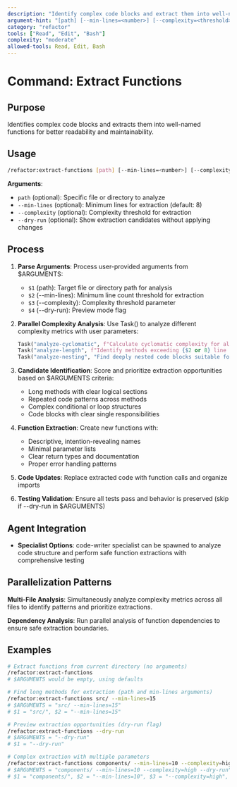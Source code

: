 ```yaml
---
description: "Identify complex code blocks and extract them into well-named functions for better readability"
argument-hint: "[path] [--min-lines=<number>] [--complexity=<threshold>] [--dry-run]"
category: "refactor"
tools: ["Read", "Edit", "Bash"]
complexity: "moderate"
allowed-tools: Read, Edit, Bash
---
```


# Command: Extract Functions

## Purpose

Identifies complex code blocks and extracts them into well-named functions for better readability and maintainability.

## Usage

```bash
/refactor:extract-functions [path] [--min-lines=<number>] [--complexity=<threshold>] [--dry-run]
```

**Arguments**:

- `path` (optional): Specific file or directory to analyze
- `--min-lines` (optional): Minimum lines for extraction (default: 8)
- `--complexity` (optional): Complexity threshold for extraction
- `--dry-run` (optional): Show extraction candidates without applying changes

## Process

1. **Parse Arguments**: Process user-provided arguments from $ARGUMENTS:
   - `$1` (path): Target file or directory path for analysis
   - `$2` (--min-lines): Minimum line count threshold for extraction
   - `$3` (--complexity): Complexity threshold parameter
   - `$4` (--dry-run): Preview mode flag

2. **Parallel Complexity Analysis**: Use Task() to analyze different complexity metrics with user parameters:

   ```python
   Task("analyze-cyclomatic", f"Calculate cyclomatic complexity for all methods in {$1 or 'current directory'}"),
   Task("analyze-length", f"Identify methods exceeding {$2 or 8} line threshold"),
   Task("analyze-nesting", "Find deeply nested code blocks suitable for extraction")
   ```

3. **Candidate Identification**: Score and prioritize extraction opportunities based on $ARGUMENTS criteria:
   - Long methods with clear logical sections
   - Repeated code patterns across methods
   - Complex conditional or loop structures
   - Code blocks with clear single responsibilities

4. **Function Extraction**: Create new functions with:
   - Descriptive, intention-revealing names
   - Minimal parameter lists
   - Clear return types and documentation
   - Proper error handling patterns

5. **Code Updates**: Replace extracted code with function calls and organize imports

6. **Testing Validation**: Ensure all tests pass and behavior is preserved (skip if --dry-run in $ARGUMENTS)

## Agent Integration

- **Specialist Options**: code-writer specialist can be spawned to analyze code structure and perform safe function extractions with comprehensive testing

## Parallelization Patterns

**Multi-File Analysis**: Simultaneously analyze complexity metrics across all files to identify patterns and prioritize extractions.

**Dependency Analysis**: Run parallel analysis of function dependencies to ensure safe extraction boundaries.

## Examples

```bash
# Extract functions from current directory (no arguments)
/refactor:extract-functions
# $ARGUMENTS would be empty, using defaults

# Find long methods for extraction (path and min-lines arguments)
/refactor:extract-functions src/ --min-lines=15
# $ARGUMENTS = "src/ --min-lines=15"
# $1 = "src/", $2 = "--min-lines=15"

# Preview extraction opportunities (dry-run flag)
/refactor:extract-functions --dry-run
# $ARGUMENTS = "--dry-run"
# $1 = "--dry-run"

# Complex extraction with multiple parameters
/refactor:extract-functions components/ --min-lines=10 --complexity=high --dry-run
# $ARGUMENTS = "components/ --min-lines=10 --complexity=high --dry-run"
# $1 = "components/", $2 = "--min-lines=10", $3 = "--complexity=high", $4 = "--dry-run"
